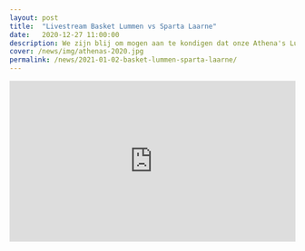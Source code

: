 ```yaml
---
layout: post
title:  "Livestream Basket Lummen vs Sparta Laarne"
date:   2020-12-27 11:00:00
description: We zijn blij om mogen aan te kondigen dat onze Athena's Lummen op zaterdag 2 januari terug starten met de competitie.
cover: /news/img/athenas-2020.jpg
permalink: /news/2021-01-02-basket-lummen-sparta-laarne/
---
```

<!--
We zijn blij om mogen aan te kondigen dat onze Athena's Lummen op zaterdag 2 januari terug starten met de competitie.

Samen met de andere ploegen van TDW1 volgen zij een strikt schema van wekelijkse testen en trainingen binnen hun bubbel. Dit laat toe om de wedstrijden in TDW1 momenteel achter gesloten deuren te spelen.

Maar niet getreurd, Basket Lummen zou Basket Lummen niet zijn, mochten we naar onze supporters toe hiervoor geen oplossing gevonden hebben.

### Livestream

Via deze pagina zal u zaterdag 2 januari om 19u30 de wedstrijd tegen Sparta Laarne live kunnen volgen. 

Inderdaad, 19u30 want met de nachtklok moeten we onze bezoekers de tijd geven om tijdig terug thuis te geraken. 

Dus noteer zaterdag 2 januari in je agenda en kijk samen met je bubbel naar de wedstrijd Athena's Lummen - Sparta Laarne. Een betere manier om 2021 aan te vatten is er niet!-->

<style>
.videoWrapper {
  position: relative;
  padding-bottom: 56.25%; /* 16:9 */
  height: 0;
  padding-bottom: calc(var(--aspect-ratio, .5625) * 100%); 
}
.videoWrapper iframe,
.videoWrapper embed,
.videoWrapper object {
  position: absolute;
  top: 0;
  left: 0;
  width: 100%;
  height: 100%;
}
</style>

<div class="videoWrapper" style="--aspect-ratio: 9 / 16;">
    <iframe width="560" height="349" src="https://www.youtube.com/embed/live_stream?channel=UC51QJlYeufZRnWidFfYY6bQ&rel=0" frameborder="0" allowfullscreen></iframe>
</div>

